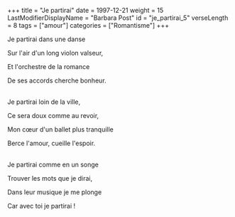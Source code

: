 +++
title = "Je partirai"
date = 1997-12-21
weight = 15
LastModifierDisplayName = "Barbara Post"
id = "je_partirai_5"
verseLength = 8
tags = ["amour"]
categories = ["Romantisme"]
+++

Je partirai dans une danse

Sur l'air d'un long violon valseur,

Et l'orchestre de la romance

De ses accords cherche bonheur.

 \
Je partirai loin de la ville,

Ce sera doux comme au revoir,

Mon cœur d'un ballet plus tranquille

Berce l'amour, cueille l'espoir.

 \
Je partirai comme en un songe

Trouver les mots que je dirai,

Dans leur musique je me plonge

Car avec toi je partirai !
